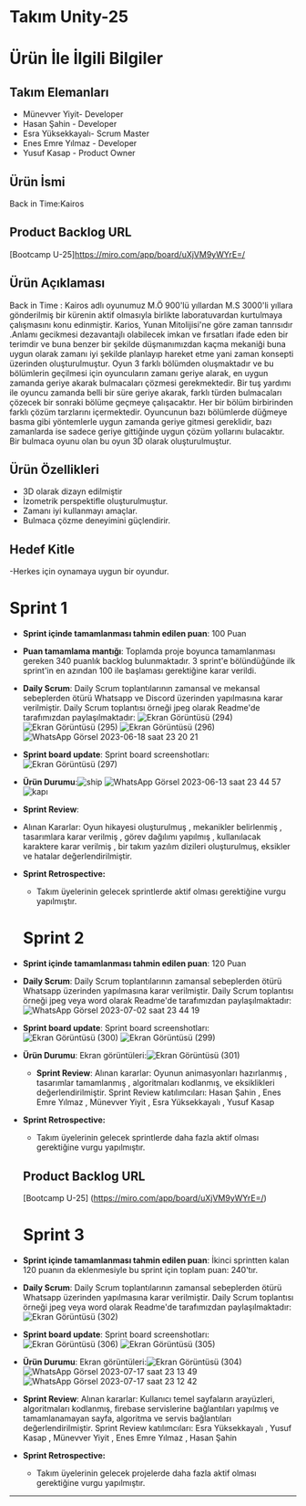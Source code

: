 # **Takım Unity-25**

# Ürün İle İlgili Bilgiler

## Takım Elemanları
- Münevver Yiyit- Developer
- Hasan Şahin - Developer 
- Esra Yüksekkayalı- Scrum Master 
- Enes Emre Yılmaz - Developer 
- Yusuf Kasap - Product Owner

## Ürün İsmi
Back in Time:Kairos 


## Product Backlog URL
[Bootcamp U-25]https://miro.com/app/board/uXjVM9yWYrE=/

## Ürün Açıklaması
Back in Time : Kairos adlı oyunumuz M.Ö 900'lü yıllardan M.S 3000'li yıllara gönderilmiş bir kürenin aktif olmasıyla birlikte laboratuvardan kurtulmaya çalışmasını konu edinmiştir. Karios, Yunan Mitolijisi'ne göre zaman tanrısıdır .Anlamı gecikmesi  dezavantajlı olabilecek imkan ve fırsatları ifade eden bir terimdir ve buna benzer bir şekilde düşmanımızdan kaçma mekaniği buna uygun olarak zamanı iyi şekilde planlayıp hareket etme yani zaman konsepti üzerinden oluşturulmuştur. Oyun 3 farklı bölümden oluşmaktadır ve bu bölümlerin geçilmesi için oyuncuların zamanı geriye alarak, en uygun zamanda geriye akarak bulmacaları çözmesi gerekmektedir. Bir tuş yardımı ile oyuncu zamanda belli bir süre geriye akarak, farklı türden bulmacaları çözecek bir sonraki bölüme geçmeye çalışacaktır. Her bir bölüm birbirinden farklı çözüm tarzlarını içermektedir. Oyuncunun bazı bölümlerde düğmeye basma gibi yöntemlerle uygun zamanda geriye gitmesi gereklidir, bazı zamanlarda ise sadece geriye gittiğinde uygun çözüm yollarını bulacaktır. Bir bulmaca oyunu olan bu oyun 3D olarak oluşturulmuştur.

## Ürün Özellikleri
- 3D olarak dizayn edilmiştir
- İzometrik perspektifle oluşturulmuştur.
- Zamanı iyi kullanmayı amaçlar. 
- Bulmaca çözme deneyimini güçlendirir.

## Hedef Kitle
-Herkes için oynamaya uygun  bir oyundur.




# Sprint 1

- **Sprint içinde tamamlanması tahmin edilen puan**: 100 Puan


- **Puan tamamlama mantığı**: Toplamda proje boyunca tamamlanması gereken 340 puanlık backlog bulunmaktadır. 3 sprint'e bölündüğünde ilk sprint'in en azından 100 ile başlaması gerektiğine karar verildi.


- **Daily Scrum**: Daily Scrum toplantılarının zamansal ve mekansal sebeplerden ötürü Whatsapp ve Discord üzerinden yapılmasına karar verilmiştir. Daily Scrum toplantısı örneği jpeg olarak Readme'de tarafımızdan paylaşılmaktadır:
![Ekran Görüntüsü (294)](https://github.com/esrayuksekkayali/Bootcamp1/assets/136228138/c76964d5-b024-4cf8-8874-fc51ad24a935)
![Ekran Görüntüsü (295)](https://github.com/esrayuksekkayali/Bootcamp1/assets/136228138/c0b0ce66-528a-4ad9-b4c8-60a50eabd0dd)
![Ekran Görüntüsü (296)](https://github.com/esrayuksekkayali/Bootcamp1/assets/136228138/aad03fb8-4ab9-4ce2-982f-aa919dc4e883)
![WhatsApp Görsel 2023-06-18 saat 23 20 21](https://github.com/esrayuksekkayali/Bootcamp1/assets/136228138/acac3b24-1a33-48fa-8f4f-86f8f9fa4a84)



- **Sprint board update**: Sprint board screenshotları: ![Ekran Görüntüsü (297)](https://github.com/esrayuksekkayali/Bootcamp1/assets/136228138/f9d1503b-9138-484d-b69c-31a367e8b8f1)

- **Ürün Durumu**:![ship ](https://github.com/esrayuksekkayali/Bootcamp1/assets/136228138/01c63407-0a80-4b83-88c2-1485b5fbbcce)
![WhatsApp Görsel 2023-06-13 saat 23 44 57](https://github.com/esrayuksekkayali/Bootcamp1/assets/136228138/9d633cca-161a-4694-8035-505f162bb55b)
![kapı](https://github.com/esrayuksekkayali/Bootcamp1/assets/136228138/8c6f0cb9-24d5-41a2-b2ab-6a99085c677c)

- **Sprint Review**:
- Alınan Kararlar: Oyun hikayesi oluşturulmuş , mekanikler belirlenmiş , tasarımlara karar verilmiş , görev dağılımı yapılmış , kullanılacak karaktere karar verilmiş , bir takım yazılım dizileri oluşturulmuş, eksikler ve hatalar değerlendirilmiştir.


- **Sprint Retrospective:**
  - Takım üyelerinin gelecek sprintlerde aktif olması gerektiğine vurgu yapılmıştır.
 



  # Sprint 2

- **Sprint içinde tamamlanması tahmin edilen puan**: 120 Puan

- **Daily Scrum**: Daily Scrum toplantılarının zamansal sebeplerden ötürü Whatsapp üzerinden yapılmasına karar verilmiştir. Daily Scrum toplantısı örneği jpeg veya word olarak Readme'de tarafımızdan paylaşılmaktadır: ![WhatsApp Görsel 2023-07-02 saat 23 44 19](https://github.com/esrayuksekkayali/Bootcamp1/assets/136228138/5d7c4908-5f15-4693-aa88-abb337d224d3)


- **Sprint board update**: Sprint board screenshotları:![Ekran Görüntüsü (300)](https://github.com/esrayuksekkayali/Bootcamp1/assets/136228138/9db75d74-87ef-49d6-82c2-5e6a23bfd615)
![Ekran Görüntüsü (299)](https://github.com/esrayuksekkayali/Bootcamp1/assets/136228138/74eb5d39-6574-465d-845d-2b5e7f66c7f6)

- **Ürün Durumu**: Ekran görüntüleri:![Ekran Görüntüsü (301)](https://github.com/esrayuksekkayali/Bootcamp1/assets/136228138/a0cb2c83-6d8e-48a1-a1d5-f73db00deaae)



  - **Sprint Review**: 
Alınan kararlar: Oyunun animasyonları hazırlanmış , tasarımlar tamamlanmış , algoritmaları kodlanmış,  ve eksiklikleri değerlendirilmiştir. 
Sprint Review katılımcıları: Hasan Şahin , Enes Emre Yılmaz , Münevver Yiyit , Esra Yüksekkayalı , Yusuf Kasap


- **Sprint Retrospective:**

  - Takım üyelerinin gelecek sprintlerde daha fazla aktif olması gerektiğine vurgu yapılmıştır.
 
  ## Product Backlog URL
  [Bootcamp U-25] (https://miro.com/app/board/uXjVM9yWYrE=/)


  # Sprint 3

- **Sprint içinde tamamlanması tahmin edilen puan**: İkinci sprintten kalan 120 puanın da eklenmesiyle bu sprint için toplam puan: 240'tır.


- **Daily Scrum**: Daily Scrum toplantılarının zamansal sebeplerden ötürü Whatsapp üzerinden yapılmasına karar verilmiştir. Daily Scrum toplantısı örneği jpeg veya word olarak Readme'de tarafımızdan paylaşılmaktadır:![Ekran Görüntüsü (302)](https://github.com/esrayuksekkayali/Bootcamp1/assets/136228138/5065c59d-3aac-41b9-9887-93f76e86f0aa)
- **Sprint board update**: Sprint board screenshotları:![Ekran Görüntüsü (306)](https://github.com/esrayuksekkayali/Bootcamp1/assets/136228138/7f1c04e2-a5cd-4cb4-bebc-459c0364510c)
![Ekran Görüntüsü (305)](https://github.com/esrayuksekkayali/Bootcamp1/assets/136228138/15076cae-76c8-47c6-9a5c-f62a7045eab6)
- **Ürün Durumu**: Ekran görüntüleri:![Ekran Görüntüsü (304)](https://github.com/esrayuksekkayali/Bootcamp1/assets/136228138/138fe7ff-19e6-4351-86a3-c56f8f4c97db)
![WhatsApp Görsel 2023-07-17 saat 23 13 49](https://github.com/esrayuksekkayali/Bootcamp1/assets/136228138/53efa256-1716-4625-a7ea-6ab2b52c0109)
![WhatsApp Görsel 2023-07-17 saat 23 12 42](https://github.com/esrayuksekkayali/Bootcamp1/assets/136228138/f362b6e9-7001-428b-b3b2-5cb478113737)

- **Sprint Review**: 
Alınan kararlar: Kullanıcı temel sayfaların arayüzleri, algoritmaları kodlanmış, firebase servislerine bağlantıları yapılmış ve tamamlanamayan sayfa, algoritma ve servis bağlantıları değerlendirilmiştir. 
Sprint Review katılımcıları: Esra Yüksekkayalı , Yusuf Kasap , Münevver Yiyit , Enes Emre Yılmaz , Hasan Şahin

- **Sprint Retrospective:**

  - Takım üyelerinin gelecek projelerde daha fazla aktif olması gerektiğine vurgu yapılmıştır.


---


  

  






 


